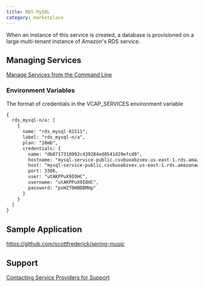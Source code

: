 ```yaml
---
title: RDS MySQL
category: marketplace
---
```


When an instance of this service is created, a database is provisioned on a large multi-tenant instance of Amazon's RDS service. 

## <a id='managing-services'></a>Managing Services ##

[Manage Services from the Command Line](/docs/using/services/managing-services.html)

### Environment Variables

The format of credentials in the VCAP_SERVICES environment variable

~~~xml
{
  rds_mysql-n/a: [
    {
      name: "rds_mysql-81511",
      label: "rds_mysql-n/a",
      plan: "10mb",
      credentials: {
        name: "db8717310992c439284ed8541d29efcd0",
        hostname: "mysql-service-public.csvbuoabzxev.us-east-1.rds.amazonaws.com",
        host: "mysql-service-public.csvbuoabzxev.us-east-1.rds.amazonaws.com",
        port: 3306,
        user: "utAKPPuX9IOHC",
        username: "utAKPPuX9IOHC",
        password: "pvHZf0HBDBMHp"
      }
    }
  ]
}
~~~ 

## Sample Application

https://github.com/scottfrederick/spring-music

## <a id='support'></a>Support ##

[Contacting Service Providers for Support](contacting-service-providers-for-support.html)

